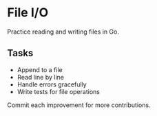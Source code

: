 # File I/O

Practice reading and writing files in Go.

## Tasks
- Append to a file
- Read line by line
- Handle errors gracefully
- Write tests for file operations

Commit each improvement for more contributions.
